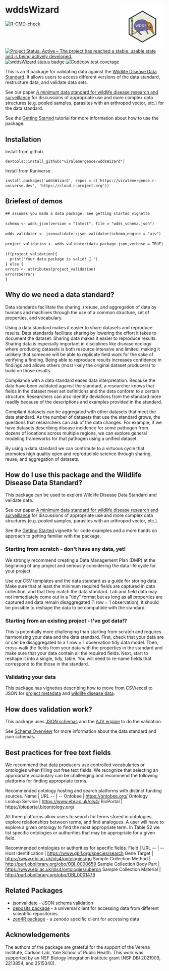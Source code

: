 # wddsWizard <a href="https://viralemergence.github.io/wddsWizard/"><img src="man/figures/logo.svg" align="right" height="139" alt="wddsWizard website" /></a>
<!-- badges: start -->
[![R-CMD-check](https://github.com/viralemergence/wddsWizard/actions/workflows/R-CMD-check.yaml/badge.svg)](https://github.com/viralemergence/wddsWizard/actions/workflows/R-CMD-check.yaml)
[![Project Status: Active – The project has reached a stable, usable state and is being actively developed.](https://www.repostatus.org/badges/latest/active.svg)](https://www.repostatus.org/#active)
[![wddsWizard status badge](https://viralemergence.r-universe.dev/wddsWizard/badges/version)](https://viralemergence.r-universe.dev/wddsWizard)
[![Codecov test coverage](https://codecov.io/gh/viralemergence/wddsWizard/graph/badge.svg)](https://app.codecov.io/gh/viralemergence/wddsWizard)
<!-- badges: end -->


This is an R package for validating data against the [Wildlife Disease Data Standard](https://doi.org/10.5281/zenodo.15020049). 
It allows users to access different versions of the data standard, restructure data, and validate data sets. 

See our paper [A minimum data standard for wildlife disease research and surveillance](https://www.nature.com/articles/s41597-025-05332-x) for discussions of appropriate use and more complex data structures (e.g. pooled samples, parasites with an arthropod vector, etc.) for the data standard.

See the [Getting Started](https://viralemergence.github.io/wddsWizard/articles/wddsWizard.html) tutorial for more information about how to use the package. 


## Installation

Install from github.

```
devtools::install_github("viralemergence/wddsWizard")
```

Install from Runiverse

```
install.packages('wddsWizard', repos = c('https://viralemergence.r-universe.dev', 'https://cloud.r-project.org'))
```

## Briefest of demos

```
## assumes you made a data package. See getting started vignette

schema <- wdds_json(version = "latest", file = "wdds_schema.json")

wdds_validator <- jsonvalidate::json_validator(schema,engine = "ajv")

project_validation <- wdds_validator(data_package_json,verbose = TRUE)

if(project_validation){
  print("Your data package is valid! 🎊 ")
} else {
errors <- attributes(project_validation)
errors$errors
}

```


## Why do we need a data standard?

Data standards facilitate the sharing, (re)use, and aggregation of data by
humans and machines through the use of a common structure, set of properties, and vocabulary. 

Using a data standard makes it easier to share datasets and reproduce results. Data standards facilitate sharing by lowering the effort it takes to document the dataset. 
Sharing data makes it easier to reproduce results. 
Sharing data is especially important in disciplines like disease ecology where producing datasets is both resource intensive and limited, making it unlikely that someone will be able to replicate field work for the sake of verifying a finding.
Being able to reproduce results increases confidence in findings and allows others (most likely the original dataset producers) to build on those results. 

Compliance with a data standard eases data interpretation. 
Because the data have been validated against the standard, a researcher knows that fields in the dataset meet set definitions and the data conform to a certain structure. 
Researchers can also identify deviations from the standard more readily because of the descriptions and examples provided in the standard.

Compliant datasets can be aggregated with other datasets that meet the data standard.
As the number of datasets that use the standard grows, the questions that researchers can ask of the data changes.
For example, if we have datasets describing disease incidence for some pathogen from dozens of locations across multiple regions, we can explore general modeling frameworks for that pathogen using a unified dataset. 

By using a data standard we can contribute to a virtuous cycle that promotes high quality open and reproducible science through sharing, reuse, and aggregation of datasets. 

## How do I use this package and the Wildlife Disease Data Standard?

This package can be used to explore Wildlife Disease Data Standard and validate data. 

See our paper [A minimum data standard for wildlife disease research and surveillance](https://www.nature.com/articles/s41597-025-05332-x) for discussions of appropriate use and  more complex data structures (e.g. pooled samples, parasites with an arthropod vector, etc.).

See the [Getting Started](https://viralemergence.github.io/wddsWizard/articles/wddsWizard.html) vignette for code examples and a more hands on approach to getting familiar with the package.

### Starting from scratch - don't have any data, yet!

We strongly recommend creating a Data Management Plan (DMP) at the beginning of any project and seriously considering the data life cycle for your project.

Use our CSV templates and the data standard as a guide for storing data. 
Make sure that at least the minimum required fields are captured in data collection, and that they match the data standard.
Lab and field data may not immediately come out in a "tidy" format but as long as all properties are captured and data remain disaggregated (1 row = 1 observation), it should be possible to reshape the data to be compatible with the standard.


### Starting from an existing project - I've got data!?

This is potentially more challenging than starting from scratch and requires harmonizing your data and the data standard.
First, check that your data are or can be disaggregated to a 1 row = 1 observation tidy data model. 
Then, cross-walk the fields from your data with the properties in the standard and make sure that your data contain all the required fields. 
Next, start to reshape it into a single, tidy, table.
You will need to re-name fields that correspond to the those in the standard. 

### Validating your data

This package has vignettes describing how to move from CSV/excel to JSON for
[project metadata](https://viralemergence.github.io/wddsWizard/articles/project_metadata.html) and [wildlife disease data](https://viralemergence.github.io/wddsWizard/articles/disease_data.html).

## How does validation work?

This package uses [JSON schemas](https://json-schema.org/) and the [AJV engine](https://ajv.js.org/) to do the validation.

See [Schema Overview](https://viralemergence.github.io/wddsWizard/articles/schema_overview.html) for more information about the data standard and json schemas.

## Best practices for free text fields

We recommend that data producers use controlled vocabularies or ontologies when filling out free text fields. We recognize that selecting an appropriate vocabulary can be challenging and recommend the following platforms for finding appropriate terms.

Recommended ontology hosting and search platforms with distinct funding sources.
Name | URL
-- | --
Ontobee | https://ontobee.org/
Ontology Lookup Service | https://www.ebi.ac.uk/ols4/
BioPortal | https://bioportal.bioontology.org/


All three platforms allow users to search for terms stored in ontologies, explore relationships between terms, and find analogues. A user will have to explore a given ontology to find the most appropriate term. In Table S2 we list specific ontologies or authorities that may be appropriate for a given field.

Recommended ontologies or authorities for specific fields.
Field | URL
-- | --
Host Identification | https://www.gbif.org/species/search
Gene Target | https://www.ebi.ac.uk/ols4/ontologies/go
Sample Collection Method | http://purl.obolibrary.org/obo/OBI_0000659
Sample Collection Body Part | https://www.ebi.ac.uk/ols4/ontologies/uberon
Sample Collection Material | http://purl.obolibrary.org/obo/OBI_0001479





## Related Packages

- [jsonvalidate](https://docs.ropensci.org/jsonvalidate/) - JSON schema validation 
- [deposits package](https://docs.ropensci.org/deposits/) - a universal client for accessing data from different scientific repositories. 
- [zen4R package](https://github.com/eblondel/zen4R/wiki) - a zenodo specific client for accessing data

## Acknowledgements

The authors of the package are grateful for the support of the Verena Institute,
Carlson Lab, Yale School of Public Health. 
This work was supported by an NSF Biology Integration Institute grant (NSF DBI 2021909, 2213854, and 2515340).

